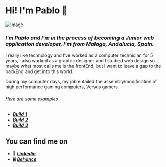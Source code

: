 # __Hi! I'm Pablo__ 🥰
![image](https://github.com/envyx10/envyx10/assets/29457987/d78b5147-1294-4db0-bc13-9d637eb7348d)

### ***I'm Pablo and I'm in the process of becoming a Junior web application developer, I'm from Malaga, Andalucia, Spain.***

I really like technology and I've worked as a computer technician for 5 years, I also worked as a graphic designer and I studied web design
so maybe what most calls me is the frontEnd, but I want to leave a gap to the backEnd and get into this world.

During my computer days, my job entailed the assembly/modification of high performance gaming computers, Versus gamers.

###### Here are some examples 

- ***[Build 1](https://media.licdn.com/dms/image/C4D2DAQHSRDzqivoT-g/profile-treasury-image-shrink_1280_1280/0/1640617934675?e=1697990400&v=beta&t=bvB5s1HlvLAnfFRtNY-ODOQcbTf8Ca48n_Dmq09F9o4)*** 
- ***[Build 2](https://media.licdn.com/dms/image/C4D2DAQH2AA0F1-nZ8A/profile-treasury-image-shrink_1280_1280/0/1632998735740?e=1697990400&v=beta&t=oFFHSAAba6SFRj4WqXAMCA2kAeDAYzkLUOmYmdM2gLQ)*** 
- ***[Build 3](https://media.licdn.com/dms/image/C4D2DAQEWF10HgiM7Aw/profile-treasury-image-shrink_1280_1280/0/1632998670199?e=1697990400&v=beta&t=D_5jY_AFmiqGhSwyhl91JcnZ14z-1z7z6SEkgtyBWKU)***

## __You can find me on__

- 📝 ***[Linkedin ](https://www.linkedin.com/in/pablo-diaz-3a064bb3/)*** 
- 🖥 ***[Behance](https://www.behance.net/mywkz?log_shim_removal=1)*** 




